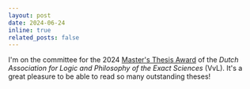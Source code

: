 ```yaml
---
layout: post
date: 2024-06-24 
inline: true
related_posts: false
---
```


I'm on the committee for the 2024 [Master's Thesis Award](http://www.verenigingvoorlogica.nl/en/Thesis-Prize/) of the _Dutch Association for Logic and Philosophy of the Exact Sciences_ (VvL). It's a great pleasure to be able to read so many outstanding theses!



